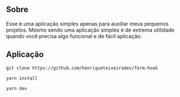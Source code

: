 ## Sobre

Esse é uma aplicação simples apenas para auxiliar meus pequenos projetos.
Mesmo sendo uma aplicação simples é de extrema utilidade quando você precisa algo funcional e de fácil aplicação.

## Aplicação

```git clone https://github.com/henriqueteixeiradev/form-hook```

```yarn install```

```yarn dev```

